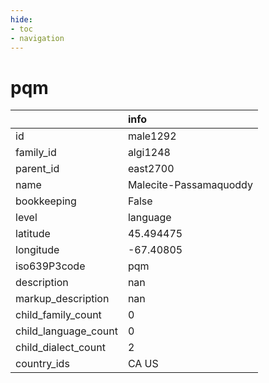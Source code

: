 ```yaml
---
hide:
- toc
- navigation
---
```

# pqm
|                      | info                   |
|:---------------------|:-----------------------|
| id                   | male1292               |
| family_id            | algi1248               |
| parent_id            | east2700               |
| name                 | Malecite-Passamaquoddy |
| bookkeeping          | False                  |
| level                | language               |
| latitude             | 45.494475              |
| longitude            | -67.40805              |
| iso639P3code         | pqm                    |
| description          | nan                    |
| markup_description   | nan                    |
| child_family_count   | 0                      |
| child_language_count | 0                      |
| child_dialect_count  | 2                      |
| country_ids          | CA US                  |